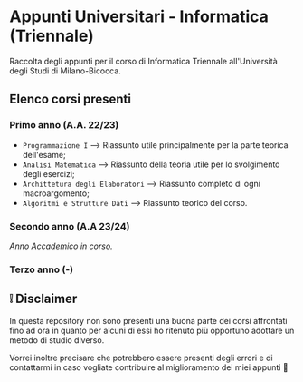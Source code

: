 # Appunti Universitari - Informatica (Triennale)
 Raccolta degli appunti per il corso di Informatica Triennale all'Università degli Studi di Milano-Bicocca.

## Elenco corsi presenti
### Primo anno (A.A. 22/23)
- `Programmazione I` ⟶ Riassunto utile principalmente per la parte teorica dell'esame;
- `Analisi Matematica` ⟶ Riassunto della teoria utile per lo svolgimento degli esercizi;
- `Archittetura degli Elaboratori` ⟶ Riassunto completo di ogni macroargomento;
- `Algoritmi e Strutture Dati` ⟶ Riassunto teorico del corso.

### Secondo anno (A.A 23/24)
_Anno Accademico in corso._

### Terzo anno (-)

## ❕ Disclaimer
In questa repository non sono presenti una buona parte dei corsi affrontati fino ad ora in quanto per alcuni di essi ho ritenuto più opportuno adottare un metodo di studio diverso.

Vorrei inoltre precisare che potrebbero essere presenti degli errori e di contattarmi in caso vogliate contribuire al miglioramento dei miei appunti 🐸
